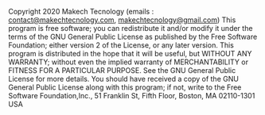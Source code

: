 
Copyright 2020 Makech Tecnology (emails : contact@makechtecnology.com, makechtecnology@gmail.com)
This program is free software; you can redistribute it and/or modify
it under the terms of the GNU General Public License as published by
the Free Software Foundation; either version 2 of the License, or any later version.
This program is distributed in the hope that it will be useful,
but WITHOUT ANY WARRANTY; without even the implied warranty of
MERCHANTABILITY or FITNESS FOR A PARTICULAR PURPOSE. See the
GNU General Public License for more details.
You should have received a copy of the GNU General Public License
along with this program; if not, write to the Free Software
Foundation,Inc., 51 Franklin St, Fifth Floor, Boston, MA 02110-1301 USA
